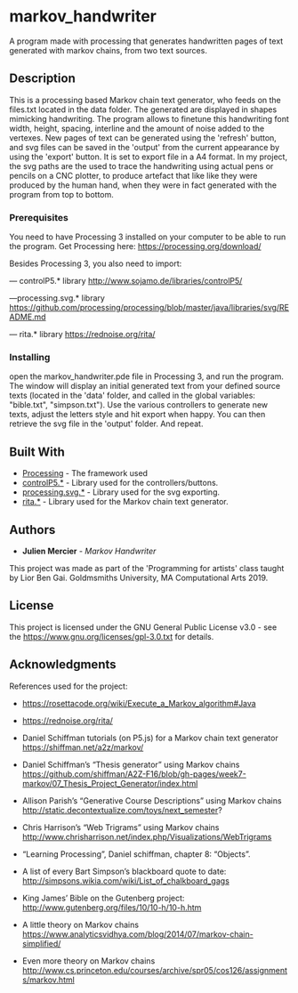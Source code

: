 # markov_handwriter
A program made with processing that generates handwritten pages of text generated with markov chains, from two text sources. 

## Description

This is a processing based Markov chain text generator, who feeds on the files.txt located in the data folder. The generated are displayed in shapes mimicking handwriting. The program allows to finetune this handwriting font width, height, spacing, interline and the amount of noise added to the vertexes. New pages of text can be generated using the 'refresh' button, and svg files can be saved in the 'output' from the current appearance by using the 'export' button. 
It is set to export file in a A4 format. In my project, the svg paths are the used to trace the handwriting using actual pens or pencils on a CNC plotter, to produce artefact that like like they were produced by the human hand, when they were in fact generated with the program from top to bottom. 

### Prerequisites

You need to have Processing 3 installed on your computer to be able to run the program. Get Processing here: 
    https://processing.org/download/ 

Besides Processing 3, you also need to import: 

— controlP5.* library
    http://www.sojamo.de/libraries/controlP5/
    
—processing.svg.* library
    https://github.com/processing/processing/blob/master/java/libraries/svg/README.md
    
— rita.* library
    https://rednoise.org/rita/


### Installing

open the markov_handwriter.pde file in Processing 3, and run the program. The window will display an initial generated text from your defined source texts (located in the 'data' folder, and called in the global variables: "bible.txt", "simpson.txt"). Use the various controllers to generate new texts, adjust the letters style and hit export when happy. You can then retrieve the svg file in the 'output' folder. And repeat.


## Built With

* [Processing](https://processing.org/download/) - The framework used
* [controlP5.*](http://www.sojamo.de/libraries/controlP5/) - Library used for the controllers/buttons.
* [processing.svg.*](https://rometools.github.io/rome/) - Library used for the svg exporting.
* [rita.*](https://rednoise.org/rita/) - Library used for the Markov chain text generator.

## Authors

* **Julien Mercier** - *Markov Handwriter*

This project was made as part of the 'Programming for artists' class taught by Lior Ben Gai. Goldmsmiths University, MA Computational Arts 2019. 


## License

This project is licensed under the GNU General Public License v3.0 - see the https://www.gnu.org/licenses/gpl-3.0.txt for details. 

## Acknowledgments

References used for the project: 

* https://rosettacode.org/wiki/Execute_a_Markov_algorithm#Java

* https://rednoise.org/rita/

* Daniel Schiffman tutorials (on P5.js) for a Markov chain text generator
  https://shiffman.net/a2z/markov/

* Daniel Schiffman’s “Thesis generator” using Markov chains
  https://github.com/shiffman/A2Z-F16/blob/gh-pages/week7-markov/07_Thesis_Project_Generator/index.html
  
* Allison Parish’s “Generative Course Descriptions” using Markov chains
  http://static.decontextualize.com/toys/next_semester?

* Chris Harrison’s “Web Trigrams” using Markov chains
  http://www.chrisharrison.net/index.php/Visualizations/WebTrigrams

* “Learning Processing”, Daniel schiffman, chapter 8: “Objects”.

* A list of every Bart Simpson’s blackboard quote to date: 
  http://simpsons.wikia.com/wiki/List_of_chalkboard_gags

* King James’ Bible on the Gutenberg project: 
  http://www.gutenberg.org/files/10/10-h/10-h.htm

* A little theory on Markov chains
  https://www.analyticsvidhya.com/blog/2014/07/markov-chain-simplified/

* Even more theory on Markov chains
  http://www.cs.princeton.edu/courses/archive/spr05/cos126/assignments/markov.html
